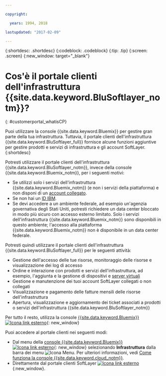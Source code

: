 ```yaml
---

copyright:

  years: 1994, 2018

lastupdated: "2017-02-09"

---
```


{:shortdesc: .shortdesc}
{:codeblock: .codeblock}
{:tip: .tip}
{:screen: .screen}
{:new_window: target="_blank"}


# Cos'è il portale clienti dell'infrastruttura {{site.data.keyword.BluSoftlayer_notm}}?
{: #customerportal_whatisCP}

Puoi utilizzare la console {{site.data.keyword.Bluemix}} per gestire gran parte della tua infrastruttura.  Tuttavia, il portale clienti dell'infrastruttura {{site.data.keyword.BluSoftlayer_full}} fornisce alcune funzioni aggiuntive per gestire prodotti e servizi di infrastruttura e gli account SoftLayer.
{:shortdesc}

Potresti utilizzare il portale clienti dell'infrastruttura {{site.data.keyword.BluSoftlayer_notm}}, invece della console {{site.data.keyword.Bluemix_notm}}, per i seguenti motivi:
  * Se utilizzi solo i servizi dell'infrastruttura {{site.data.keyword.Bluemix_notm}} (e non i servizi della piattaforma) e non disponi di un [account collegato](/docs/account/softlayerlink.html#link_user_accounts).
  * Se non hai un [ID IBM](/docs/account/softlayerlink.html#switchtoIBMid).
  * Se devi accedere a un ambiente federale, ad esempio un'agenzia governativa degli Stati Uniti, potresti richiedere un data center bloccato in modo più sicuro con accesso esterno limitato. Solo i servizi dell'infrastruttura {{site.data.keyword.Bluemix_notm}} sono disponibili in questo ambiente; l'accesso alla piattaforma {{site.data.keyword.Bluemix_notm}} non è disponibile in un data center federale.

Potresti quindi utilizzare il portale clienti dell'infrastruttura {{site.data.keyword.BluSoftlayer_full}} per le seguenti attività:
  * Gestione dell'accesso delle tue risorse, monitoraggio delle risorse e visualizzazione dei log di accesso
  * Ordine e interazione con prodotti e servizi dell'infrastruttura, ad esempio, l'aggiunta e la gestione di dispositivi e [server virtuali](/docs/vsi/vsi_index.html#getting-started-with-virtual-servers)
  * Gestione e manutenzione dei tuoi account SoftLayer collegati o non collegati
  * Visualizzazione e pagamento delle fatture mensili delle risorse dell'infrastruttura
  * Apertura, visualizzazione e aggiornamento dei ticket associati a prodotti o servizi dell'infrastruttura {{site.data.keyword.BluSoftlayer_notm}}

Per tutto il resto, utilizza la console [{{site.data.keyword.Bluemix}} ![Icona link esterno](../icons/launch-glyph.svg)](https://console.bluemix.net){: new_window}

Puoi accedere al portale clienti nei seguenti modi:
* Dal menu della [console {{site.data.keyword.Bluemix}} ![Icona link esterno](../icons/launch-glyph.svg)](https://console.bluemix.net){: new_window} selezionando **Infrastruttura** dalla barra dei menu ![Icona Menu](../icons/icon_hamburger.svg). Per ulteriori informazioni, vedi [Come funziona la console {{site.data.keyword.cloud_notm}}](/docs/overview/ui.html#ui).
* Direttamente dal portale clienti SoftLayer [![Icona link esterno](../icons/launch-glyph.svg)](https://control.softlayer.com/){:new_window}.
